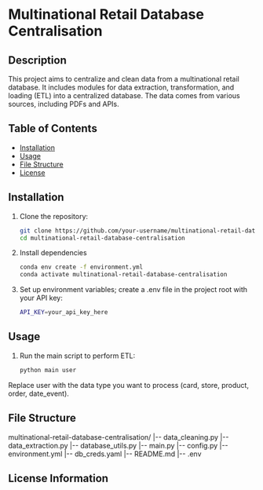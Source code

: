 # Multinational Retail Database Centralisation

## Description

This project aims to centralize and clean data from a multinational retail database. It includes modules for data extraction, transformation, and loading (ETL) into a centralized database. The data comes from various sources, including PDFs and APIs.

## Table of Contents

- [Installation](#installation)
- [Usage](#usage)
- [File Structure](#file-structure)
- [License](#license)

## Installation

1. Clone the repository:

   ```bash
   git clone https://github.com/your-username/multinational-retail-database-centralisation.git
   cd multinational-retail-database-centralisation
2. Install dependencies
    ```bash
    conda env create -f environment.yml
    conda activate multinational-retail-database-centralisation
3. Set up environment variables; create a .env file in the project root with your API key:
    ```bash
    API_KEY=your_api_key_here

## Usage

1. Run the main script to perform ETL:
    ```bash
    python main user   
Replace user with the data type you want to process (card, store, product, order, date_event).

## File Structure
multinational-retail-database-centralisation/
|-- data_cleaning.py
|-- data_extraction.py
|-- database_utils.py
|-- main.py
|-- config.py
|-- environment.yml
|-- db_creds.yaml
|-- README.md
|-- .env

## License Information
